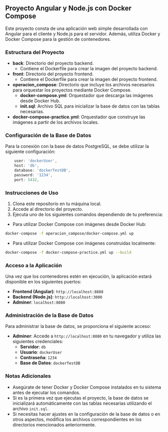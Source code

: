 ## Proyecto Angular y Node.js con Docker Compose

Este proyecto consta de una aplicación web simple desarrollada con Angular para el cliente y Node.js para el servidor. Además, utiliza Docker y Docker Compose para la gestión de contenedores.

### Estructura del Proyecto

- **back**: Directorio del proyecto backend.
  - Contiene el Dockerfile para crear la imagen del proyecto backend.
- **front**: Directorio del proyecto frontend.
  - Contiene el Dockerfile para crear la imagen del proyecto frontend.
- **operacion_compose**: Directorio que incluye los archivos necesarios para orquestar los proyectos mediante Docker Compose.
  - **docker-compose.yml**: Orquestador que descarga las imágenes desde Docker Hub.
  - **init.sql**: Archivo SQL para inicializar la base de datos con las tablas necesarias.
- **docker-compose-practice.yml**: Orquestador que construye las imágenes a partir de los archivos locales.

### Configuración de la Base de Datos

Para la conexión con la base de datos PostgreSQL, se debe utilizar la siguiente configuración:

```javascript
    user: 'dockerUser',
    host: 'db',
    database: 'dockerTestDB',
    password: '1234',
    port: 5432,
```

### Instrucciones de Uso

1. Clona este repositorio en tu máquina local.
2. Accede al directorio del proyecto.
3. Ejecuta uno de los siguientes comandos dependiendo de tu preferencia:

- Para utilizar Docker Compose con imágenes desde Docker Hub:

```bash
docker-compose -f operacion_compose/docker-compose.yml up
```

- Para utilizar Docker Compose con imágenes construidas localmente:

```bash
docker-compose -f docker-compose-practice.yml up --build
```

### Acceso a la Aplicación

Una vez que los contenedores estén en ejecución, la aplicación estará disponible en los siguientes puertos:

- **Frontend (Angular)**: `http://localhost:8888`
- **Backend (Node.js)**: `http://localhost:3000`
- **Adminer**: `localhost:8080`

### Administración de la Base de Datos

Para administrar la base de datos, se proporciona el siguiente acceso:

- **Adminer**: Accede a `http://localhost:8080` en tu navegador y utiliza las siguientes credenciales:
  - **Servidor**: `db`
  - **Usuario**: `dockerUser`
  - **Contraseña**: `1234`
  - **Base de Datos**: `dockerTestDB`

### Notas Adicionales

- Asegúrate de tener Docker y Docker Compose instalados en tu sistema antes de ejecutar los comandos.
- Si es la primera vez que ejecutas el proyecto, la base de datos se inicializará automáticamente con las tablas necesarias utilizando el archivo `init.sql`.
- Si necesitas hacer ajustes en la configuración de la base de datos o en otros aspectos, modifica los archivos correspondientes en los directorios mencionados anteriormente.
